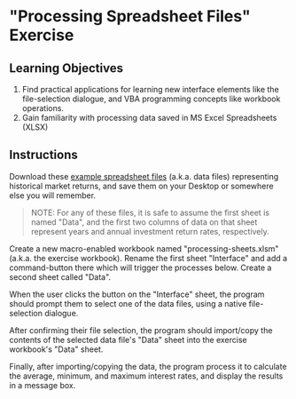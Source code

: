 # "Processing Spreadsheet Files" Exercise

## Learning Objectives

  1. Find practical applications for learning new interface elements like the file-selection dialogue, and VBA programming concepts like workbook operations.
  2. Gain familiarity with processing data saved in MS Excel Spreadsheets (XLSX)

## Instructions

Download these [example spreadsheet files](/exercises/processing-spreadsheet-files/data/) (a.k.a. data files) representing historical market returns, and save them on your Desktop or somewhere else you will remember.

>NOTE: For any of these files, it is safe to assume the first sheet is named "Data", and the first two columns of data on that sheet represent years and annual investment return rates, respectively.

Create a new macro-enabled workbook named "processing-sheets.xlsm" (a.k.a. the exercise workbook). Rename the first sheet "Interface" and add a command-button there which will trigger the processes below. Create a second sheet called "Data".

When the user clicks the button on the "Interface" sheet, the program should prompt them to select  one of the data files, using a native file-selection dialogue.

After confirming their file selection, the program should import/copy the contents of the selected data file's "Data" sheet into the exercise workbook's "Data" sheet.

Finally, after importing/copying the data, the program process it to calculate the average, minimum, and maximum interest rates, and display the results in a message box.
